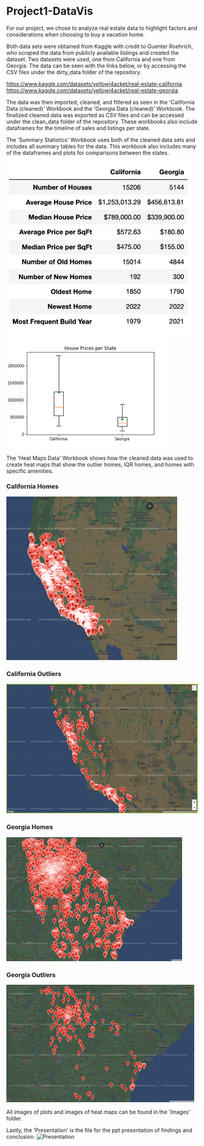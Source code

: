 # Project1-DataVis

For our project, we chose to analyze real estate data to highlight factors and considerations when choosing to buy a vacation home.

Both data sets were obtained from Kaggle with credit to Guenter Roehrich, who scraped the data from publicly available listings and created the dataset. Two datasets were used, one from California and one from Georgia. The data can be seen with the links below, or by accessing the CSV files under the dirty_data folder of the repository.

https://www.kaggle.com/datasets/yellowj4acket/real-estate-california
https://www.kaggle.com/datasets/yellowj4acket/real-estate-georgia

The data was then imported, cleaned, and filtered as seen in the 'California Data (cleaned)' Workbook and the 'Georgia Data (cleaned)' Workbook. The finalized cleaned data was exported as CSV files and can be accessed under the clean_data folder of the repository. These workbooks also include dataframes for the timeline of sales and listings per state. 


The 'Summary Statistics' Workbook uses both of the cleaned data sets and includes all summary tables for the data. This workbook also includes many of the dataframes and plots for comparisons between the states.
![Summary](https://github.com/nuvvalaps/Project1-DataVis/blob/main/Image_folder/Summary.png)
![Boxplots](https://github.com/nuvvalaps/Project1-DataVis/blob/main/Image_folder/Boxplot_comparison.png)

The 'Heat Maps Data' Workbook shows how the cleaned data was used to create heat maps that show the outlier homes, IQR homes, and homes with specific amenities.

### California Homes
![California](https://github.com/nuvvalaps/Project1-DataVis/blob/main/Image_folder/All%20Data%20plotted%20for%20California.png)

### California Outliers
![CaliforniaOutliers](https://github.com/nuvvalaps/Project1-DataVis/blob/main/Image_folder/California%20Outliers%20plotted.png)

### Georgia Homes
![Georgia](https://github.com/nuvvalaps/Project1-DataVis/blob/main/Image_folder/All%20Data%20plotted%20for%20Georgia.png)

### Georgia Outliers
![GeorgiaOutliers](https://github.com/nuvvalaps/Project1-DataVis/blob/main/Image_folder/Georgia%20Outliers.png)

All images of plots and images of heat maps can be found in the 'Images' folder.



Lastly, the 'Presentation' is the file for the ppt presentation of findings and conclusion.
![Presentation](https://docs.google.com/presentation/d/1dq3yWP0WWf4e3RsxQPlzyY_5WEn6f5h6NtNk_kRbPAg/edit?usp=sharing)
